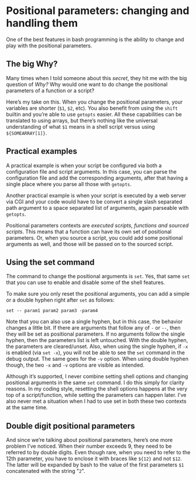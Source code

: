 # Positional parameters: changing and handling them

One of the best features in bash programming is the ability to change and play with the positional parameters.

## The big Why?

Many times when I told someone about this _secret_, they hit me with the big question of _Why?_ Why would one want to do change the positional parameters of a function or a script?

Here’s my take on this. When you change the positional parameters, your variables are shorter (`$1`, `$2`, etc). You also benefit from using the `shift` builtin and you’re able to use `getopts` easier. All these capabilities can be translated to using arrays, but there’s nothing like the universal understanding of what `$1` means in a shell script versus using `${SOMEARRAY[1]}`.

## Practical examples

A practical example is when your script be configured via both a configuration file and script arguments. In this case, you can parse the configuration file and add the corresponding arguments, after that having a single place where you parse all those with `getopts`.

Another practical example is when your script is executed by a web server via CGI and your code would have to be convert a single slash separated path argument to a space separated list of arguments, again parseable with `getopts`.

Positional parameters contexts are _executed scripts, functions and sourced scripts_. This means that a function can have its own set of positional parameters. Or, when you source a script, you could add some positional arguments as well, and those will be passed on to the sourced script.

## Using the set command

The command to change the positional arguments is `set`. Yes, that same `set` that you can use to enable and disable some of the shell features.

To make sure you only reset the positional arguments, you can add a simple or a double hyphen right after `set` as follows:
```
set -- param1 param2 param3 -param4
```
Note that you can also use a single hyphen, but in this case, the behavior changes a little bit. If there are arguments that follow any of `-` or `--`, then they will be set as positional parameters. If no arguments follow the single hyphen, then the parameters list is left untouched. With the double hyphen, the parameters are cleared/unset. Also, when using the single hyphen, if `-x` is enabled (via `set -x`), you will not be able to see the `set` command in the debug output. The same goes for the `-v` option. When using double hyphen though, the two `-x` and `-v` options are visible as intended.

Although it’s supported, I never combine setting shell options and changing positional arguments in the same `set` command. I do this simply for clarity reasons. In my coding style, resetting the shell options happens at the very top of a script/function, while setting the parameters can happen later. I’ve also never met a situation when I had to use set in both these two contexts at the same time.

## Double digit positional parameters

And since we’re talking about positional parameters, here’s one more problem I’ve noticed. When  their number exceeds 9, they need to be referred to by double digits. Even though rare, when you need to refer to the 12th parameter, you have to enclose it with braces like `${12}` and not `$12`. The latter will be expanded by bash to the value of the first parameters `$1` concatenated with the string "`2`".
